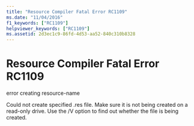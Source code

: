 ```yaml
---
title: "Resource Compiler Fatal Error RC1109"
ms.date: "11/04/2016"
f1_keywords: ["RC1109"]
helpviewer_keywords: ["RC1109"]
ms.assetid: 2d3ec1c9-86fd-4d53-aa52-840c310b8328
---
```

# Resource Compiler Fatal Error RC1109

error creating resource-name

Could not create specified .res file. Make sure it is not being created on a read-only drive. Use the /V option to find out whether the file is being created.
